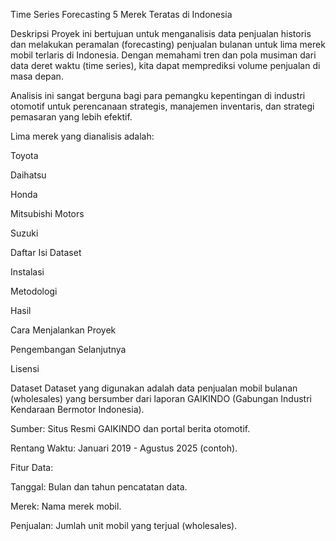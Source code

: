 Time Series Forecasting 5 Merek Teratas di Indonesia

Deskripsi
Proyek ini bertujuan untuk menganalisis data penjualan historis dan melakukan peramalan (forecasting) penjualan bulanan untuk lima merek mobil terlaris di Indonesia. Dengan memahami tren dan pola musiman dari data deret waktu (time series), kita dapat memprediksi volume penjualan di masa depan.

Analisis ini sangat berguna bagi para pemangku kepentingan di industri otomotif untuk perencanaan strategis, manajemen inventaris, dan strategi pemasaran yang lebih efektif.

Lima merek yang dianalisis adalah:

Toyota

Daihatsu

Honda

Mitsubishi Motors

Suzuki

Daftar Isi
Dataset

Instalasi

Metodologi

Hasil

Cara Menjalankan Proyek

Pengembangan Selanjutnya

Lisensi

Dataset
Dataset yang digunakan adalah data penjualan mobil bulanan (wholesales) yang bersumber dari laporan GAIKINDO (Gabungan Industri Kendaraan Bermotor Indonesia).

Sumber: Situs Resmi GAIKINDO dan portal berita otomotif.

Rentang Waktu: Januari 2019 - Agustus 2025 (contoh).

Fitur Data:

Tanggal: Bulan dan tahun pencatatan data.

Merek: Nama merek mobil.

Penjualan: Jumlah unit mobil yang terjual (wholesales).
